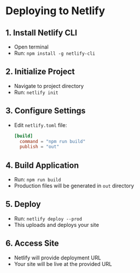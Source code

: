 # Deploying to Netlify

## 1. Install Netlify CLI
- Open terminal
- Run: `npm install -g netlify-cli`

## 2. Initialize Project
- Navigate to project directory
- Run: `netlify init`

## 3. Configure Settings
- Edit `netlify.toml` file:
  ```toml
  [build]
    command = "npm run build"
    publish = "out"
  ```

## 4. Build Application
- Run: `npm run build`
- Production files will be generated in `out` directory

## 5. Deploy
- Run: `netlify deploy --prod`
- This uploads and deploys your site

## 6. Access Site
- Netlify will provide deployment URL
- Your site will be live at the provided URL
